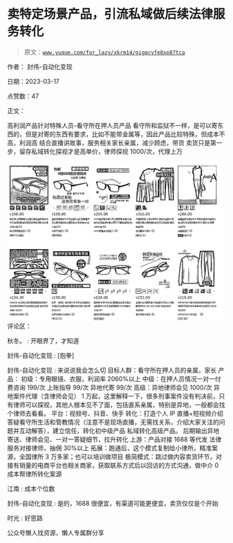 # 卖特定场景产品，引流私域做后续法律服务转化

> 原文：[`www.yuque.com/for_lazy/xkrm14/gigqcyfe8xp87tca`](https://www.yuque.com/for_lazy/xkrm14/gigqcyfe8xp87tca)



作者： 封伟-自动化变现



日期：2023-03-17



点赞数：47



正文：



高利润产品针对特殊人员-看守所在押人员产品 看守所和监狱不一样，是可以寄东西的，但是对寄的东西有要求，比如不能带金属等，因此产品比较特殊，但成本不高，利润高 结合直播讲故事，服务相关家长亲属，减少顾虑，带货 卖货只是第一步，留存私域转化探视才是高单价，律师探视 1000/次，代理上万



![](img/0a576f1e25e3e235f20ca453a96283d8.png)  <ne-p id="ud1146c0d" data-lake-id="ud1146c0d">评论区：



秋冬。 : 开眼界了，才知道



封伟-自动化变现 : [抱拳]



封伟-自动化变现 : 来说说我会怎么切 目标人群：看守所在押人员的亲属，家长 产品： 初级：专用眼镜、衣服，利润率 2060%以上 中级：在押人员情况一对一付费咨询 199/次 上账指导 99/次 异地代寄 99/次 高级：异地律师会见 1000/次 异地案件代理（含律师会见） 1 万起，这里解释一下，很多刑事案件没有判决前，只有律师可以探视，其他人根本见不了面，包括直系亲属，特别是异地，一般都会找个律师去看看。 平台：视频号、抖音、快手 转化：打造个人 IP 直播+短视频介绍答疑看守所生活和管教情况（注意不是现场直播，无需找关系，介绍大家关注的问题并互动解答），建立信任，转化初中级产品 私域转化高级产品。 后期输出异地寄送、律师会见、一对一答疑细节，拉升转化 上游：产品对接 1688 等代发 法律服务对接律师，抽佣 30%以上 拓展：跑通后，这个模式复制给小律所，精准案源，全国律所 3 万多家；也可以培训做项目 极简模式：跳过做内容卖货环节，对接有销量的电商平台也相关商家，获取联系方式后以回访的方式沟通，做中介 0 成本帮律所转化案源



江南 : 成本个位数



封伟-自动化变现 : 是的，1688 很便宜，有渠道可能更便宜，卖货仅仅是个开始



时光 : 好思路



公众号懒人找资源，懒人专属群分享

</ne-p>
